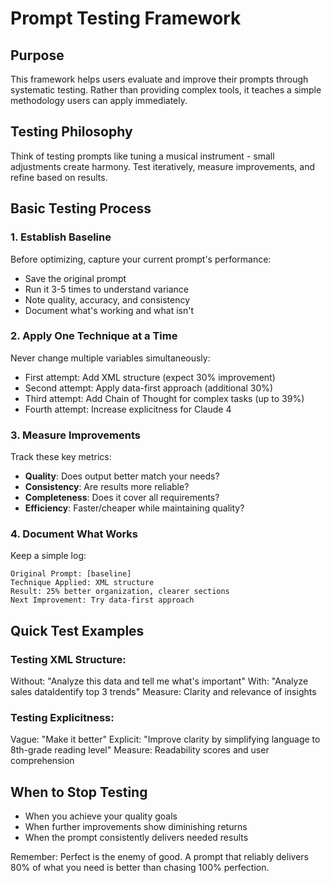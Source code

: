 # Prompt Testing Framework

## Purpose
This framework helps users evaluate and improve their prompts through systematic testing. Rather than providing complex tools, it teaches a simple methodology users can apply immediately.

## Testing Philosophy
Think of testing prompts like tuning a musical instrument - small adjustments create harmony. Test iteratively, measure improvements, and refine based on results.

## Basic Testing Process

### 1. Establish Baseline
Before optimizing, capture your current prompt's performance:
- Save the original prompt
- Run it 3-5 times to understand variance
- Note quality, accuracy, and consistency
- Document what's working and what isn't

### 2. Apply One Technique at a Time
Never change multiple variables simultaneously:
- First attempt: Add XML structure (expect 30% improvement)
- Second attempt: Apply data-first approach (additional 30%)
- Third attempt: Add Chain of Thought for complex tasks (up to 39%)
- Fourth attempt: Increase explicitness for Claude 4

### 3. Measure Improvements
Track these key metrics:
- **Quality**: Does output better match your needs?
- **Consistency**: Are results more reliable?
- **Completeness**: Does it cover all requirements?
- **Efficiency**: Faster/cheaper while maintaining quality?

### 4. Document What Works
Keep a simple log:
```
Original Prompt: [baseline]
Technique Applied: XML structure
Result: 25% better organization, clearer sections
Next Improvement: Try data-first approach
```

## Quick Test Examples

### Testing XML Structure:
Without: "Analyze this data and tell me what's important"
With: "<task>Analyze sales data</task><focus>Identify top 3 trends</focus>"
Measure: Clarity and relevance of insights

### Testing Explicitness:
Vague: "Make it better"
Explicit: "Improve clarity by simplifying language to 8th-grade reading level"
Measure: Readability scores and user comprehension

## When to Stop Testing
- When you achieve your quality goals
- When further improvements show diminishing returns
- When the prompt consistently delivers needed results

Remember: Perfect is the enemy of good. A prompt that reliably delivers 80% of what you need is better than chasing 100% perfection.